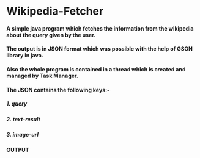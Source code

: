 # Wikipedia-Fetcher

#### A simple java program which fetches the information from the wikipedia about the query given by the user.

#### The output is in JSON format which was possible with the help of GSON library in java.

#### Also the whole program is contained in a thread which is created and managed by Task Manager.

#### The JSON contains the following keys:-
  ##### 1. query
  ##### 2. text-result
  ##### 3. image-url
  
 #### OUTPUT
 
 
